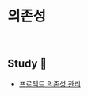 # 의존성
<br>

## Study 🔎
+   [프로젝트 의존성 관리](https://github.com/dlwnsgur9242/TIL/blob/main/CS/Python/%EC%9D%98%EC%A1%B4%EC%84%B1/%ED%94%84%EB%A1%9C%EC%A0%9D%ED%8A%B8%20%EC%9D%98%EC%A1%B4%EC%84%B1%20%EA%B4%80%EB%A6%AC.md)
<br>
